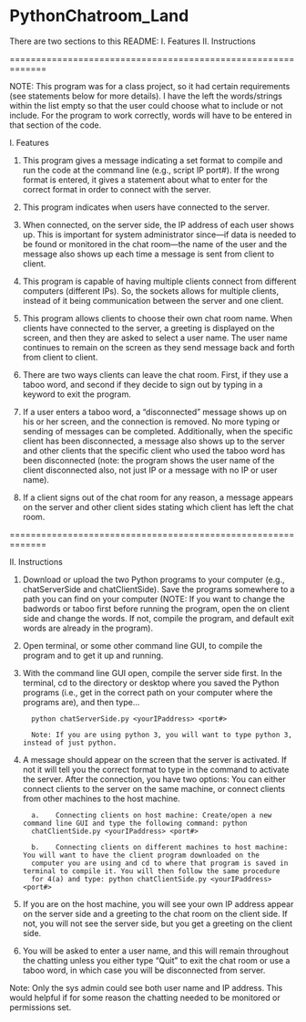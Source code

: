# PythonChatroom_Land

There are two sections to this README: 
I. Features
II. Instructions

=============================================================

NOTE: This program was for a class project, so it had certain requirements (see statements below for more details). I have the left the words/strings within the list empty so that the user could choose what to include or not include. For the program to work correctly, words will have to be entered in that section of the code. 

I. Features

1.	This program gives a message indicating a set format to compile and run the code at the command line (e.g., script IP port#). If the wrong format is entered, it gives a statement about what to enter for the correct format in order to connect with the server.  

2.	This program indicates when users have connected to the server.  

3.	When connected, on the server side, the IP address of each user shows up. This is important for system administrator since—if data is needed to be found or monitored in the chat room—the name of the user and the message also shows up each time a message is sent from client to client.

4.	This program is capable of having multiple clients connect from different computers (different IPs). So, the sockets allows for multiple clients, instead of it being communication between the server and one client.

5.	This program allows clients to choose their own chat room name. When clients have connected to the server, a greeting is displayed on the screen, and then they are asked to select a user name. The user name continues to remain on the screen as they send message back and forth from client to client. 

6.	There are two ways clients can leave the chat room. First, if they use a taboo word, and second if they decide to sign out by typing in a keyword to exit the program.

7.	If a user enters a taboo word, a “disconnected” message shows up on his or her screen, and the connection is removed. No more typing or sending of messages can be completed. Additionally, when the specific client has been disconnected, a message also shows up to the server and other clients that the specific client who used the taboo word has been disconnected (note: the program shows the user name of the client disconnected also, not just IP or a message with no IP or user name). 

8.	If a client signs out of the chat room for any reason, a message appears on the server and other client sides stating which client has left the chat room. 

=============================================================


II. Instructions

1.	Download or upload the two Python programs to your computer (e.g., chatServerSide and chatClientSide). Save the programs somewhere to a path you can find on your computer (NOTE: If you want to change the badwords or taboo first before running the program, open the on client side and change the words. If not, compile the program, and default exit words are already in the program).  

2.	Open terminal, or some other command line GUI, to compile the program and to get it up and running. 

3.	With the command line GUI open, compile the server side first. In the terminal, cd to the directory or desktop where you saved the Python programs (i.e., get in the correct path on your computer where the programs are), and then type… 

          python chatServerSide.py <yourIPaddress> <port#>   

          Note: If you are using python 3, you will want to type python 3, instead of just python. 

4.	A message should appear on the screen that the server is activated. If not it will tell you the correct format to type in the command to activate the server. After the connection, you have two options: You can either connect clients to the server on the same machine, or connect clients from other machines to the host machine. 
	
          a.	Connecting clients on host machine: Create/open a new command line GUI and type the following command: python     
          chatClientSide.py <yourIPaddress> <port#>
   
          b.	Connecting clients on different machines to host machine: You will want to have the client program downloaded on the 
          computer you are using and cd to where that program is saved in terminal to compile it. You will then follow the same procedure 
          for 4(a) and type: python chatClientSide.py <yourIPaddress> <port#>

5.	If you are on the host machine, you will see your own IP address appear on the server side and a greeting to the chat room on the client side. If not, you will not see the server side, but you get a greeting on the client side. 

6.	You will be asked to enter a user name, and this will remain throughout the chatting unless you either type “Quit” to exit the chat room or use a taboo word, in which case you will be disconnected from server.  

Note: Only the sys admin could see both user name and IP address. This would helpful if for some reason the chatting needed to be monitored or permissions set.  

